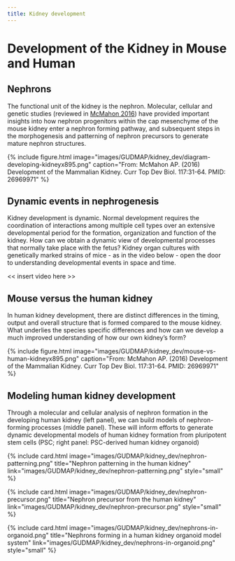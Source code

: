 ```yaml
---
title: Kidney development
---
```


# Development of the Kidney in Mouse and Human

## Nephrons

The functional unit of the kidney is the nephron. Molecular, cellular and genetic studies (reviewed in [McMahon 2016](https://doi.org/10.1016/bs.ctdb.2015.10.010)) have provided important insights into how nephron progenitors within the cap mesenchyme of the mouse kidney enter a nephron forming pathway, and subsequent steps in the morphogenesis and patterning of nephron precursors to generate mature nephron structures. 

{% 
    include figure.html
    image="images/GUDMAP/kidney_dev/diagram-developing-kidneyx895.png"
    caption="From: McMahon AP. (2016) Development of the Mammalian Kidney. Curr Top Dev Biol. 117:31-64. PMID: 26969971"
%}

## Dynamic events in nephrogenesis

Kidney development is dynamic. Normal development requires the coordination of interactions among multiple cell types over an extensive developmental period for the formation, organization and function of the kidney. How can we obtain a dynamic view of developmental processes that normally take place with the fetus? Kidney organ cultures with genetically marked strains of mice - as in the video below - open the door to understanding developmental events in space and time. 

<< insert video here >>

## Mouse versus the human kidney

In human kidney development, there are distinct differences in the timing, output and overall structure that is formed compared to the mouse kidney. What underlies the species specific differences and how can we develop a much improved understanding of how our own kidney’s form? 

{% 
    include figure.html
    image="images/GUDMAP/kidney_dev/mouse-vs-human-kidneyx895.png"
    caption="From: McMahon AP. (2016) Development of the Mammalian Kidney. Curr Top Dev Biol. 117:31-64. PMID: 26969971"
%}

## Modeling human kidney development

Through a molecular and cellular analysis of nephron formation in the developing human kidney (left panel), we can build models of nephron-forming processes (middle panel). These will inform efforts to generate dynamic developmental models of human kidney formation from pluripotent stem cells (PSC; right panel: PSC-derived human kidney organoid) 

{%
  include card.html
  image="images/GUDMAP/kidney_dev/nephron-patterning.png"
  title="Nephron patterning in the human kidney"
  link="images/GUDMAP/kidney_dev/nephron-patterning.png"
  style="small"
%}

{%
  include card.html
  image="images/GUDMAP/kidney_dev/nephron-precursor.png"
  title="Nephron precursor from the human kidney"
  link="images/GUDMAP/kidney_dev/nephron-precursor.png"
  style="small"
%}

{%
  include card.html
  image="images/GUDMAP/kidney_dev/nephrons-in-organoid.png"
  title="Nephrons forming in a human kidney organoid model system"
  link="images/GUDMAP/kidney_dev/nephrons-in-organoid.png"
  style="small"
%}